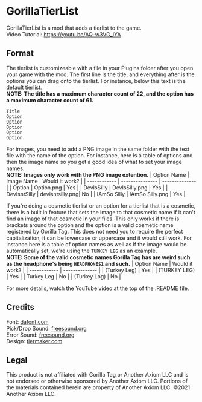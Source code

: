 # GorillaTierList
GorillaTierList is a mod that adds a tierlist to the game.    
Video Tutorial: https://youtu.be/AQ-w3VG_lYA

## Format 
The tierlist is customizeable with a file in your Plugins folder after you open your game with the mod. The first line is the title, and everything after is the options you can drag onto the tierlist. For instance, below this text is the default tierlist.   
**NOTE: The title has a maximum character count of 22, and the option has a maximum character count of 61.**
```
Title
Option
Option
Option
Option 
Option
```

For images, you need to add a PNG image in the same folder with the text file with the name of the option. For instance, here is a table of options and then the image name so you get a good idea of what to set your image names.    
**NOTE: Images only work with the PNG image extention.**
| Option Name  | Image Name      | Would it work? |
| ------------ | --------------- | -------------- |
| Option       | Option.png      | Yes            |
| DevIsSilly   | DevIsSilly.png  | Yes            |
| DevIsntSilly | devisntsilly.png| No             |
| IAmSo Silly  | IAmSo Silly.png | Yes            |

If you're doing a cosmetic tierlist or an option for a tierlist that is a cosmetic, there is a built in feature that sets the image to that cosmetic name if it can't find an image of that cosmetic in your files. This only works if there is brackets around the option and the option is a valid cosmetic name registered by Gorilla Tag. This does not need you to require the perfect capitalization, it can be lowercase or uppercase and it would still work. For instance here is a table of option names as well as if the image would be automatically set, we're using the ``TURKEY LEG`` as an example.     
**NOTE: Some of the valid cosmetic names Gorilla Tag has are weird such as the headphone's being ``HEADPHONES1`` and such.**
| Option Name  | Would it work? |
| ------------ | -------------- |
| (Turkey Leg) | Yes            |
| (TURKEY LEG) | Yes            |
| Turkey Leg   | No             |
| (Turkey Log) | No             |
 
For more details, watch the YouTube video at the top of the .README file.

## Credits
Font: [dafont.com](https://www.dafont.com/bit-cell.font)   
Pick/Drop Sound: [freesound.org](https://freesound.org/s/576113/)     
Error Sound: [freesound.org](https://freesound.org/s/327737/)     
Design: [tiermaker.com](https://tiermaker.com/)   

## Legal
This product is not affiliated with Gorilla Tag or Another Axiom LLC and is not endorsed or otherwise sponsored by Another Axiom LLC. Portions of the materials contained herein are property of Another Axiom LLC. ©2021 Another Axiom LLC.
